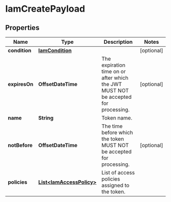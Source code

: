 

# IamCreatePayload


## Properties

| Name | Type | Description | Notes |
|------------ | ------------- | ------------- | -------------|
|**condition** | [**IamCondition**](IamCondition.md) |  |  [optional] |
|**expiresOn** | **OffsetDateTime** | The expiration time on or after which the JWT MUST NOT be accepted for processing. |  [optional] |
|**name** | **String** | Token name. |  |
|**notBefore** | **OffsetDateTime** | The time before which the token MUST NOT be accepted for processing. |  [optional] |
|**policies** | [**List&lt;IamAccessPolicy&gt;**](IamAccessPolicy.md) | List of access policies assigned to the token. |  |




